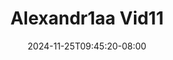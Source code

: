 --- 
title: "Alexandr1aa Vid11"
description: "download bokep Alexandr1aa Vid11   durasi panjang new"
date: 2024-11-25T09:45:20-08:00
file_code: "96argox8hi1v"
draft: false
cover: "u1vgkwy5wkcp0cys.jpg"
tags: ["indo", "bokep-indo", "bokep-viral", "bokep-ig"]
length: 49
fld_id: "1483120"
foldername: "Alexandr1aa"
categories: ["Alexandr1aa"]
views: 0
---